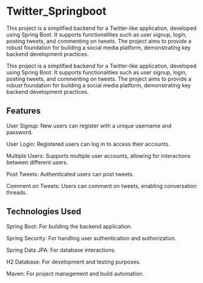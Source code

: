 # Twitter_Springboot
This project is a simplified backend for a Twitter-like application, developed using Spring Boot. It supports functionalities such as user signup, login, posting tweets, and commenting on tweets. The project aims to provide a robust foundation for building a social media platform, demonstrating key backend development practices.

This project is a simplified backend for a Twitter-like application, developed using Spring Boot. It supports functionalities such as user signup, login, posting tweets, and commenting on tweets. The project aims to provide a robust foundation for building a social media platform, demonstrating key backend development practices.

## Features

User Signup: New users can register with a unique username and password.

User Login: Registered users can log in to access their accounts.

Multiple Users: Supports multiple user accounts, allowing for interactions between different users.

Post Tweets: Authenticated users can post tweets.

Comment on Tweets: Users can comment on tweets, enabling conversation threads.

## Technologies Used

Spring Boot: For building the backend application.

Spring Security: For handling user authentication and authorization.

Spring Data JPA: For database interactions.

H2 Database: For development and testing purposes.

Maven: For project management and build automation.
